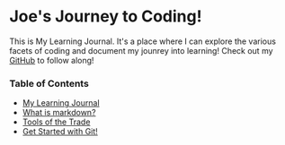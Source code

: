 # Joe's Journey to Coding!

This is My Learning Journal. It's a place where I can explore the various facets of coding and document my jounrey into learning! Check out my [GitHub](https://github.com/penjoe) to follow along!

### Table of Contents

* [My Learning Journal](https://penjoe.github.io/learning-journal/)
* [What is markdown?](https://penjoe.github.io/learning-journal/markdown)
* [Tools of the Trade](https://penjoe.github.io/learning-journal/coders-computer)
* [Get Started with Git!](http://penjoe.github.io/learning-journal/)

